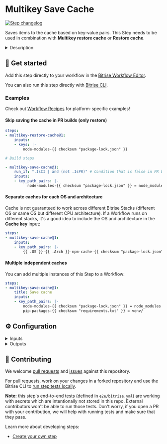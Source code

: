 # Multikey Save Cache

[![Step changelog](https://shields.io/github/v/release/bitrise-steplib/bitrise-step-multikey-save-cache?include_prereleases&label=changelog&color=blueviolet)](https://github.com/bitrise-steplib/bitrise-step-multikey-save-cache/releases)

Saves items to the cache based on key-value pairs. This Step needs to be used in combination with **Multikey restore cache** or **Restore cache**.

<details>
<summary>Description</summary>

Saves items to the cache based on an input in the form of:
```
OPTIONAL_UNIQUNESS_PREFIX KEY1 = PATH1, PATH2, ...
OPTIONAL_UNIQUNESS_PREFIX KEY2 = PATH3, ...
```
where `OPTIONAL_UNIQUNESS_PREFIX` is `[u]` and means that the key in the given line is unique (see **Restore cache**). The number of keys and paths for each are limited to a number of 10.
The same templates can be used for the keys and paths as in the **Restore cache** step.

Example (somewhat artificial):
```
[u] multikey_0 = e2e/tmp/multikey_0.txt
[u] multikey_1 = e2e/tmp/multikey_1_0.txt, e2e/tmp/multikey_1_1.txt
[u]multikey_2=e2e/tmp/multikey_2_0.txt,e2e/tmp/multikey_2_1.txt
multikey_3 = e2e/tmp/multikey_3.txt
multikey_4 = e2e/tmp/multikey_4_0.txt, e2e/tmp/multikey_4_1.txt
multikey_5=e2e/tmp/multikey_5_0.txt,e2e/tmp/multikey_5_1.txt
```

This Step needs to be used in combination with **Multikey restore Cache** or **restore Cache**.

#### About key-based caching

Key-based caching is a concept where cache archives are saved and restored using a unique cache key. One Bitrise project can have multiple cache archives stored simultaneously, and the **Restore cache** step downloads a cache archive associated with the key provided as a Step input. The **Save cache** step is responsible for uploading the cache archive with an exact key.

Caches can become outdated across builds when something changes in the project (for example, a dependency gets upgraded to a new version). In this case, a new (unique) cache key is needed to save the new cache contents. This is possible if the cache key is dynamic and changes based on the project state (for example, a checksum of the dependency lockfile is part of the cache key). If you use the same dynamic cache key when restoring the cache, the Step will download the most relevant cache archive available.

Key-based caching is platform-agnostic and can be used to cache anything by carefully selecting the cache key and the files/folders to include in the cache.

#### Templates

The Step requires a string key to use when uploading a cache archive. In order to always download the most relevant cache archive for each build, the cache key input can contain template elements. The **Multikey estore cache** step evaluates the key template at runtime and the final key value can change based on the build environment or files in the repo. Similarly, the **Multikey save cache** Step also uses templates to compute a unique cache key when uploading a cache archive.

The following variables are supported in the **Cache key** input:

- `cache-key-{{ .Branch }}`: Current git branch the build runs on
- `cache-key-{{ .CommitHash }}`: SHA-256 hash of the git commit the build runs on
- `cache-key-{{ .Workflow }}`: Current Bitrise workflow name (eg. `primary`)
- `{{ .Arch }}-cache-key`: Current CPU architecture (`amd64` or `arm64`)
- `{{ .OS }}-cache-key`: Current operating system (`linux` or `darwin`)

Functions available in a template:

`checksum`: This function takes one or more file paths and computes the SHA256 [checksum](https://en.wikipedia.org/wiki/Checksum) of the file contents. This is useful for creating unique cache keys based on files that describe content to cache.

Examples of using `checksum`:
- `cache-key-{{ checksum "package-lock.json" }}`
- `cache-key-{{ checksum "**/Package.resolved" }}`
- `cache-key-{{ checksum "**/*.gradle*" "gradle.properties" }}`

`getenv`: This function returns the value of an environment variable or an empty string if the variable is not defined.

Examples of `getenv`:
- `cache-key-{{ getenv "PR" }}`
- `cache-key-{{ getenv "BITRISEIO_PIPELINE_ID" }}`

#### Key matching

The most straightforward use case is when both the **Multikey save cache** and **Multikey restore cache** Steps use the same exact key to transfer cache between builds. Stored cache archives are scoped to the Bitrise project. Builds can restore caches saved by any previous Workflow run on any Bitrise Stack.

Unlike this Step, the **Multikey restore cache** Step can define multiple keys as fallbacks when there is no match for the first cache key. See the docs of the **Multikey restore cache** Step for more details.

#### Skip saving the cache

The Step can decide to skip saving a new cache entry to avoid unnecessary work. This happens when there is a previously restored cache in the same workflow and the new cache would have the same contents as the one restored. Make sure to use unique cache keys with a checksum, and enable the **Unique cache key** input for the most optimal execution.

#### Related steps

- [Save Cache](https://github.com/bitrise-steplib/bitrise-step-save-cache/)
- [Restore Cache](https://github.com/bitrise-steplib/bitrise-step-restore-cache/)
- [Multikey Restore Cache](https://github.com/bitrise-steplib/bitrise-step-multikey-restore-cache/)

</details>

## 🧩 Get started

Add this step directly to your workflow in the [Bitrise Workflow Editor](https://devcenter.bitrise.io/en/steps-and-workflows/introduction-to-steps/adding-steps-to-a-workflow.html).

You can also run this step directly with [Bitrise CLI](https://github.com/bitrise-io/bitrise).

### Examples

Check out [Workflow Recipes](https://github.com/bitrise-io/workflow-recipes?tab=readme-ov-file#-caching) for platform-specific examples!

#### Skip saving the cache in PR builds (only restore)

```yaml
steps:
- multikey-restore-cache@1:
    inputs:
    - keys: |-
        node-modules-{{ checksum "package-lock.json" }}

# Build steps

- multikey-save-cache@1:
    run_if: ".IsCI | and (not .IsPR)" # Condition that is false in PR builds
    inputs:
    - key_path_pairs: |-
          node-modules-{{ checksum "package-lock.json" }} = node_modules
```

#### Separate caches for each OS and architecture

Cache is not guaranteed to work across different Bitrise Stacks (different OS or same OS but different CPU architecture). If a Workflow runs on different stacks, it's a good idea to include the OS and architecture in the **Cache key** input:

```yaml
steps:
- multikey-save-cache@1:
    inputs:
    - key_path_pairs: |-
        {{ .OS }}-{{ .Arch }}-npm-cache-{{ checksum "package-lock.json" }} = node_modules
```

#### Multiple independent caches

You can add multiple instances of this Step to a Workflow:

```yaml
steps:
- multikey-save-cache@1:
    title: Save cache
    inputs:
    - key_path_pairs: |-
        node-modules-{{ checksum "package-lock.json" }} = node_modules
        pip-packages-{{ checksum "requirements.txt" }} = venv/
```


## ⚙️ Configuration

<details>
<summary>Inputs</summary>

| Key | Description | Flags | Default |
| --- | --- | --- | --- |
| `key_path_pairs` | Key used for saving a cache archive.  The key supports template elements for creating dynamic cache keys. These dynamic keys change the final key value based on the build environment or files in the repo in order to create new cache archives. See the Step description for more details and examples.  The maximum length of a key is 512 characters (longer keys get truncated). Commas (`,`) are not allowed in keys. | required |  |
| `verbose` | Enable logging additional information for troubleshooting | required | `false` |
| `compression_level` | Zstd compression level to control speed / archive size. Set to 1 for fastest option. Valid values are between 1 and 19. Defaults to 3. |  | `3` |
| `custom_tar_args` | Additional arguments to pass to the tar command when creating the cache archive.  The arguments are passed directly to the `tar` command. Use this input to customize the behavior of the tar command when creating the cache archive (these are appended to the default arguments used by the step).  Example: `--format posix` |  |  |
</details>

<details>
<summary>Outputs</summary>
There are no outputs defined in this step
</details>

## 🙋 Contributing

We welcome [pull requests](https://github.com/bitrise-steplib/bitrise-step-multikey-save-cache/pulls) and [issues](https://github.com/bitrise-steplib/bitrise-step-multikey-save-cache/issues) against this repository.

For pull requests, work on your changes in a forked repository and use the Bitrise CLI to [run step tests locally](https://devcenter.bitrise.io/en/bitrise-cli/running-your-first-local-build-with-the-cli.html).

**Note:** this step's end-to-end tests (defined in `e2e/bitrise.yml`) are working with secrets which are intentionally not stored in this repo. External contributors won't be able to run those tests. Don't worry, if you open a PR with your contribution, we will help with running tests and make sure that they pass.


Learn more about developing steps:

- [Create your own step](https://devcenter.bitrise.io/en/steps-and-workflows/developing-your-own-bitrise-step.html)
